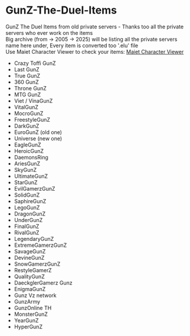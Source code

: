 # GunZ-The-Duel-Items
GunZ The Duel Items from old private servers - Thanks too all the private servers who ever work on the items <br>
Big archive (from -> 2005 -> 2025) will be listing all the private servers name here under, Every item is converted too '.elu' file <br>
Use Maiet Character Viewer to check your items: [Maiet Character Viewer](https://github.com/WhyWolfie/GunZ-The-Duel/blob/master/Tools/elu/Maiet%20Character%20Viewer(english).zip)

- Crazy Toffi GunZ
- Last GunZ
- True GunZ
- 360 GunZ
- Throne GunZ
- MTG GunZ
- Viet / VinaGunZ
- VitalGunZ
- MocroGunZ
- FreestyleGunZ
- DarkGunZ
- EuroGunZ (old one)
- Universe (new one)
- EagleGunZ
- HeroicGunZ
- DaemonsRing
- AriesGunZ
- SkyGunZ
- UltimateGunZ
- StarGunZ
- EvilGamerzGunZ
- SolidGunZ
- SaphireGunZ
- LegoGunZ
- DragonGunZ
- UnderGunZ
- FinalGunZ
- RivalGunZ
- LegendaryGunZ
- ExtremeGamerzGunZ
- SavageGunZ
- DevineGunZ
- SnowGamerzGunZ
- RestyleGamerZ
- QualityGunZ
- DaeckglerGamerz Gunz
- EnigmaGunZ
- Gunz Vz network
- GunzArmy
- GunzOnline TH
- MonsterGunZ
- YearGunZ
- HyperGunZ
